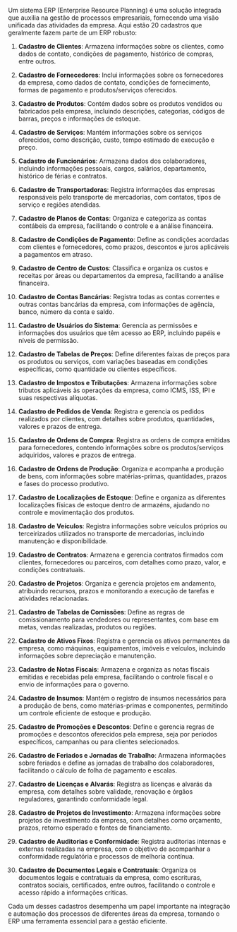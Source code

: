 Um sistema ERP (Enterprise Resource Planning) é uma solução integrada que auxilia na gestão de processos empresariais, fornecendo uma visão unificada das atividades da empresa. Aqui estão 20 cadastros que geralmente fazem parte de um ERP robusto:

1. **Cadastro de Clientes**: Armazena informações sobre os clientes, como dados de contato, condições de pagamento, histórico de compras, entre outros.

2. **Cadastro de Fornecedores**: Inclui informações sobre os fornecedores da empresa, como dados de contato, condições de fornecimento, formas de pagamento e produtos/serviços oferecidos.

3. **Cadastro de Produtos**: Contém dados sobre os produtos vendidos ou fabricados pela empresa, incluindo descrições, categorias, códigos de barras, preços e informações de estoque.

4. **Cadastro de Serviços**: Mantém informações sobre os serviços oferecidos, como descrição, custo, tempo estimado de execução e preço.

5. **Cadastro de Funcionários**: Armazena dados dos colaboradores, incluindo informações pessoais, cargos, salários, departamento, histórico de férias e contratos.

6. **Cadastro de Transportadoras**: Registra informações das empresas responsáveis pelo transporte de mercadorias, com contatos, tipos de serviço e regiões atendidas.

7. **Cadastro de Planos de Contas**: Organiza e categoriza as contas contábeis da empresa, facilitando o controle e a análise financeira.

8. **Cadastro de Condições de Pagamento**: Define as condições acordadas com clientes e fornecedores, como prazos, descontos e juros aplicáveis a pagamentos em atraso.

9. **Cadastro de Centro de Custos**: Classifica e organiza os custos e receitas por áreas ou departamentos da empresa, facilitando a análise financeira.

10. **Cadastro de Contas Bancárias**: Registra todas as contas correntes e outras contas bancárias da empresa, com informações de agência, banco, número da conta e saldo.

11. **Cadastro de Usuários do Sistema**: Gerencia as permissões e informações dos usuários que têm acesso ao ERP, incluindo papéis e níveis de permissão.

12. **Cadastro de Tabelas de Preços**: Define diferentes faixas de preços para os produtos ou serviços, com variações baseadas em condições específicas, como quantidade ou clientes específicos.

13. **Cadastro de Impostos e Tributações**: Armazena informações sobre tributos aplicáveis às operações da empresa, como ICMS, ISS, IPI e suas respectivas alíquotas.

14. **Cadastro de Pedidos de Venda**: Registra e gerencia os pedidos realizados por clientes, com detalhes sobre produtos, quantidades, valores e prazos de entrega.

15. **Cadastro de Ordens de Compra**: Registra as ordens de compra emitidas para fornecedores, contendo informações sobre os produtos/serviços adquiridos, valores e prazos de entrega.

16. **Cadastro de Ordens de Produção**: Organiza e acompanha a produção de bens, com informações sobre matérias-primas, quantidades, prazos e fases do processo produtivo.

17. **Cadastro de Localizações de Estoque**: Define e organiza as diferentes localizações físicas de estoque dentro de armazéns, ajudando no controle e movimentação dos produtos.

18. **Cadastro de Veículos**: Registra informações sobre veículos próprios ou terceirizados utilizados no transporte de mercadorias, incluindo manutenção e disponibilidade.

19. **Cadastro de Contratos**: Armazena e gerencia contratos firmados com clientes, fornecedores ou parceiros, com detalhes como prazo, valor, e condições contratuais.

20. **Cadastro de Projetos**: Organiza e gerencia projetos em andamento, atribuindo recursos, prazos e monitorando a execução de tarefas e atividades relacionadas.

21. **Cadastro de Tabelas de Comissões**: Define as regras de comissionamento para vendedores ou representantes, com base em metas, vendas realizadas, produtos ou regiões.

22. **Cadastro de Ativos Fixos**: Registra e gerencia os ativos permanentes da empresa, como máquinas, equipamentos, imóveis e veículos, incluindo informações sobre depreciação e manutenção.

23. **Cadastro de Notas Fiscais**: Armazena e organiza as notas fiscais emitidas e recebidas pela empresa, facilitando o controle fiscal e o envio de informações para o governo.

24. **Cadastro de Insumos**: Mantém o registro de insumos necessários para a produção de bens, como matérias-primas e componentes, permitindo um controle eficiente de estoque e produção.

25. **Cadastro de Promoções e Descontos**: Define e gerencia regras de promoções e descontos oferecidos pela empresa, seja por períodos específicos, campanhas ou para clientes selecionados.

26. **Cadastro de Feriados e Jornadas de Trabalho**: Armazena informações sobre feriados e define as jornadas de trabalho dos colaboradores, facilitando o cálculo de folha de pagamento e escalas.

27. **Cadastro de Licenças e Alvarás**: Registra as licenças e alvarás da empresa, com detalhes sobre validade, renovação e órgãos reguladores, garantindo conformidade legal.

28. **Cadastro de Projetos de Investimento**: Armazena informações sobre projetos de investimento da empresa, com detalhes como orçamento, prazos, retorno esperado e fontes de financiamento.

29. **Cadastro de Auditorias e Conformidade**: Registra auditorias internas e externas realizadas na empresa, com o objetivo de acompanhar a conformidade regulatória e processos de melhoria contínua.

30. **Cadastro de Documentos Legais e Contratuais**: Organiza os documentos legais e contratuais da empresa, como escrituras, contratos sociais, certificados, entre outros, facilitando o controle e acesso rápido a informações críticas.

Cada um desses cadastros desempenha um papel importante na integração e automação dos processos de diferentes áreas da empresa, tornando o ERP uma ferramenta essencial para a gestão eficiente.
